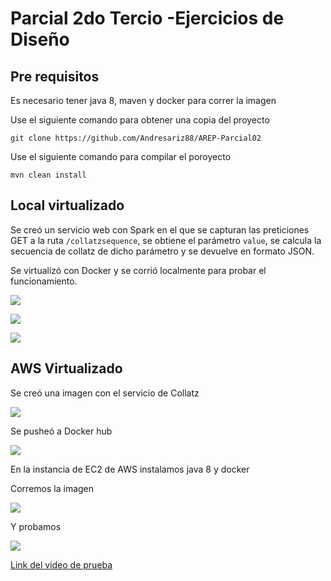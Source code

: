 # Parcial 2do Tercio -Ejercicios de Diseño

## Pre requisitos

Es necesario tener java 8, maven y docker para correr la imagen

Use el siguiente comando para obtener una copia del proyecto

```git clone https://github.com/Andresariz88/AREP-Parcial02```

Use el siguiente comando para compilar el poroyecto

```mvn clean install```

## Local virtualizado

Se creó un servicio web con Spark en el que se capturan las preticiones GET a la
ruta ```/collatzsequence```, se obtiene el parámetro ```value```, se calcula la
secuencia de collatz de dicho parámetro y se devuelve en formato JSON.

Se virtualizó con Docker y se corrió localmente para probar el funcionamiento.

![](img/img0.png)

![](img/img1.png)

![](img/img2.png)

## AWS Virtualizado

Se creó una imagen con el servicio de Collatz

![](img/img3.png)

Se pusheó a Docker hub

![](img/img4.png)

En la instancia de EC2 de AWS instalamos java 8 y docker

Corremos la imagen

![](img/img5.png)

Y probamos

![](img/img6.png)

[Link del video de prueba](https://pruebacorreoescuelaingeduco-my.sharepoint.com/:v:/g/personal/andres_ariza-p_mail_escuelaing_edu_co/EVOZLl-eNMRLh6XVMZ42vyEBJNxBnk9Jor6ZfACes53pqw?e=Cu0i3g)
